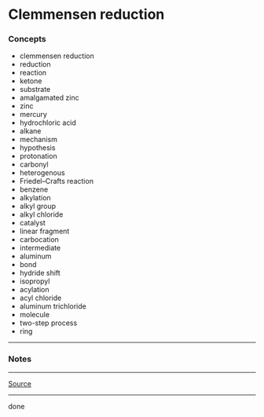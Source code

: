 # Clemmensen reduction

### Concepts

- clemmensen reduction
- reduction
- reaction
- ketone
- substrate
- amalgamated zinc
- zinc
- mercury
- hydrochloric acid
- alkane
- mechanism
- hypothesis
- protonation
- carbonyl
- heterogenous
- Friedel–Crafts reaction
- benzene
- alkylation
- alkyl group
- alkyl chloride
- catalyst
- linear fragment
- carbocation
- intermediate
- aluminum
- bond
- hydride shift
- isopropyl
- acylation
- acyl chloride
- aluminum trichloride
- molecule
- two-step process
- ring

---

### Notes

---

[Source](https://youtu.be/xtPHYsHQIiE)

---

done